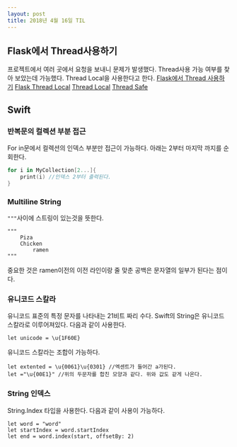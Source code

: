 ```yaml
---
layout: post
title: 2018년 4월 16일 TIL
---
```


## Flask에서 Thread사용하기
프로젝트에서 여러 곳에서 요청을 보내니 문제가 발생했다. Thread사용 가능 여부를 찾아 보았는데 가능했다. Thread Local을 사용한다고 한다.
[Flask에서 Thread 사용하기](https://stackoverflow.com/questons/14814201/can-i-serve-multiple-clients-using-just-flask-app-run-as-standalone)
[Flask Thread Local](http://flask-docs-kr.readthedocs.io/ko/latest/advanced_foreword.html)
[Thread Local](http://javacan.tistory.com/entry/ThreadLocalUsage)
[Thread Safe](http://gompangs.tistory.com/7)

## Swift

### 반복문의 컬렉션 부분 접근
For in문에서 컬렉션의 인덱스 부분만 접근이 가능하다. 아래는 2부터 마지막 까지를 순회한다. 
```swift
for i in MyCollection[2...]{
    print(i) //인덱스 2부터 출력된다.
}
```

### Multiline String
`"""`사이에 스트링이 있는것을 뜻한다.
```switf
"""
    Piza
    Chicken
        ramen
"""
```
중요한 것은 ramen이전의 이전 라인이랑 줄 맞춘 공백은 문자열의 일부가 된다는 점이다.

### 유니코드 스칼라
유니코드 표준의 특정 문자를 나타내는 21비트 짜리 수다. Swift의 String은 유니코드 스칼라로 이루어져있다.
다음과 같이 사용한다.
```
let unicode = \u{1F60E}
```
유니코드 스칼라는 조합이 가능하다.
```
let extented = \u{0061}\u{0301} //엑센트가 들어간 a가된다.
let ="\u{00E1}" //위의 두문자를 합친 모양과 같다. 위와 값도 같게 나온다.
```

### String 인덱스
String.Index 타입을 사용한다. 다음과 같이 사용이 가능하다.
```
let word = "word"
let startIndex = word.startIndex
let end = word.index(start, offsetBy: 2)
```
